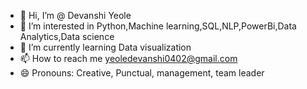 - 👋 Hi, I’m @ Devanshi Yeole
- 👀 I’m interested in Python,Machine learning,SQL,NLP,PowerBi,Data Analytics,Data science 
- 🌱 I’m currently learning Data visualization
- 📫 How to reach me yeoledevanshi0402@gmail.com
- 😄 Pronouns: Creative, Punctual, management, team leader 

<!---
Devanshi Yeole is a ✨ special ✨ repository because its `README.md` (this file) appears on your GitHub profile.
You can click the Preview link to take a look at your changes.
--->
